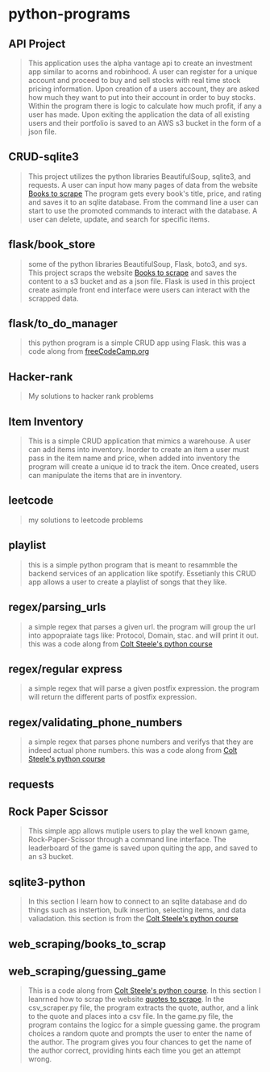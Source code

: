 # python-programs

## API Project
> This application uses the alpha vantage api to create an investment app similar to acorns and robinhood. A user can register for a unique account and proceed  to buy and sell stocks with real time stock pricing information. Upon creation of  a users account, they are asked how much they want to put into their account in order to buy stocks. Within the program there is logic to calculate how much profit, if any a user has made. Upon exiting the application the data of all existing users and their portfolio is saved to an AWS s3 bucket in the form of a json file.

## CRUD-sqlite3
> This project utilizes the python libraries BeautifulSoup, sqlite3, and requests. A user can input how many pages of data from the website [Books to scrape](https://books.toscrape.com/) The program gets every book's title, price, and rating and saves it to an sqlite database. From the command line a user can start to use the promoted commands to interact with the database. A user can delete, update, and search for specific items. 
 
## flask/book_store
> some of the python libraries BeautifulSoup, Flask, boto3, and sys. This project scraps the website [Books to scrape](https://books.toscrape.com/) and saves the content to a s3 bucket and as a json file. Flask is used in this project create asimple front end interface were users can interact with the scrapped data. 


## flask/to_do_manager 
> this python program is a simple CRUD app using Flask. this was a code along from [freeCodeCamp.org](https://www.youtube.com/watch?v=Z1RJmh_OqeA&t=2482s)


## Hacker-rank 
> My solutions to hacker rank problems

## Item Inventory
> This is a simple CRUD application that mimics a warehouse. A user can add items into inventory. Inorder to create an item a user must pass in the item name and price, when added into inventory the program will create a unique id to track the item. Once created, users can manipulate the items that are in inventory.

 ## leetcode
> my solutions to leetcode problems 

## playlist 
> this is a simple python program that is meant to resammble the backend services of an application like spotify. Essetianly this CRUD app allows a user to create a playlist of songs that they like. 

## regex/parsing_urls 
> a simple regex that parses a given url. the program will group the url into appopraiate tags like: Protocol, Domain, stac. and will print it out. this was a code along from [Colt Steele's python course](https://www.udemy.com/course/the-modern-python3-bootcamp/)


## regex/regular express 
> a simple regex that will parse a given postfix expression. the program will return the different parts of postfix expression. 

## regex/validating_phone_numbers
> a simple regex that parses phone numbers and verifys that they are indeed actual phone numbers. this was a code along from [Colt Steele's python course](https://www.udemy.com/course/the-modern-python3-bootcamp/)


## requests 



## Rock Paper Scissor
> This simple app allows mutiple users to play the well known game, Rock-Paper-Scissor through a command line interface. The leaderboard of the game is saved upon quiting the app, and saved to an s3 bucket.



## sqlite3-python 
> In this section I learn how to connect to an sqlite database and do things such as instertion, bulk insertion, selecting items, and data valiadation. this section is from the [Colt Steele's python course](https://www.udemy.com/course/the-modern-python3-bootcamp/)


## web_scraping/books_to_scrap
>


## web_scraping/guessing_game 
> This is a code along from [Colt Steele's python course](https://www.udemy.com/course/the-modern-python3-bootcamp/). In this section I leanrned how to scrap the website [quotes to scrape](http://quotes.toscrape.com/). In the csv_scraper.py file, the program extracts the quote, author, and a link to the quote and places into a csv file. In the game.py file, the program contains the logicc for a simple guessing game. the program choices a random quote and prompts the user to enter the name of the author. The program gives you four chances to get the name of the author correct, providing hints each time you get an attempt wrong. 

 
 
